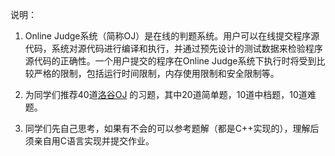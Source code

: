 说明：

1. Online Judge系统（简称OJ）是在线的判题系统。用户可以在线提交程序源代码，系统对源代码进行编译和执行，并通过预先设计的测试数据来检验程序源代码的正确性。一个用户提交的程序在Online Judge系统下执行时将受到比较严格的限制，包括运行时间限制，内存使用限制和安全限制等。

2. 为同学们推荐40道[洛谷OJ](https://www.luogu.org/problem/list)
的习题，其中20道简单题，10道中档题，10道难题。

3. 同学们先自己思考，如果有不会的可以参考题解（都是C++实现的），理解后须亲自用C语言实现并提交作业。
